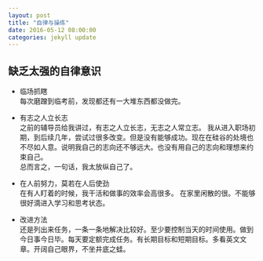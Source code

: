 ```yaml
---
layout: post
title: "自律与操练"
date: 2016-05-12 08:00:00
categories: jekyll update
---  
```


缺乏太强的自律意识
---------------


- 临场抓瞎  
每次磨蹭到临考前，发现都还有一大堆东西都没做完。  

- 有志之人立长志  
之前的辅导员给我讲过，有志之人立长志，无志之人常立志。 我从进入职场初期，到后续几年，尝试过很多改变。但是没有能够成功。现在在硅谷的处境也不尽如人意。说明我自己的志向还不够远大。也没有用自己的志向和理想来约束自己。  
总而言之，一句话，我太放纵自己了。  

- 在人前努力，莫若在人后使劲  
在有人盯着的时候，我干活和做事的效率会高很多。 在家里闲散的很。不能够很好滴进入学习和思考状态。  

- 改进方法  
还是列出来任务，一条一条地解决比较好。至少要控制当天的时间使用。做到今日事今日毕。每天要定额完成任务。有长期目标和短期目标。多看英文文章。开阔自己眼界，不坐井底之蛙。  




